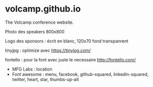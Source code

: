 # volcamp.github.io

The Volcamp conference website.


Photo des speakers 800x800

Logo des sponsors : écrit en blanc, 120x70 fond transpanrent

tinyjpg : optimize avec https://tinyjpg.com/

fontello : pour la font avec juste le necessaire http://fontello.com/
- MFG Labs : location
- Font awesome : menu, facebook, github-squared, linkedin-squared, twitter, heart, star, thumbs-up-alt